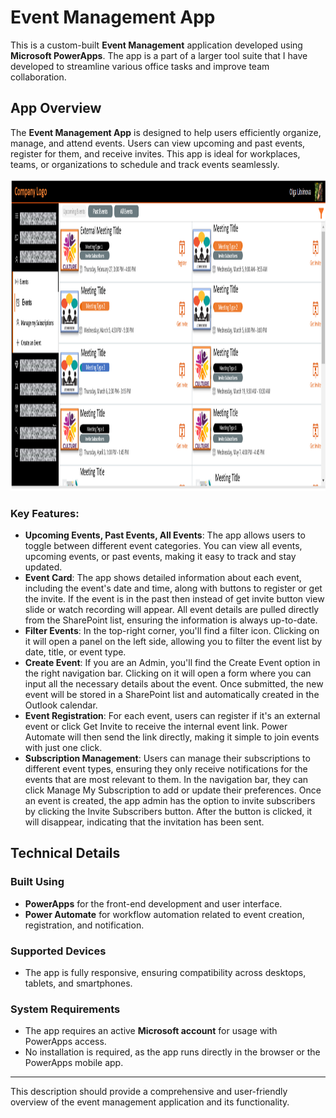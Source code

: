 # Event Management App

This is a custom-built **Event Management** application developed using **Microsoft PowerApps**. 
The app is a part of a larger tool suite that I have developed to streamline various office tasks and improve team collaboration. 

## App Overview

The **Event Management App** is designed to help users efficiently organize, manage, and attend events. Users can view upcoming and past events, register for them, and receive invites. This app is ideal for workplaces, teams, or organizations to schedule and track events seamlessly.

<img src="image.png" alt="alt text" height="500"/>

### Key Features:

- **Upcoming Events, Past Events, All Events**: The app allows users to toggle between different event categories. You can view all events, upcoming events, or past events, making it easy to track and stay updated.
- **Event Card**: The app shows detailed information about each event, including the event's date and time, along with buttons to register or get the invite. If the event is in the past then instead of get invite button view slide or watch recording will appear. All event details are pulled directly from the SharePoint list, ensuring the information is always up-to-date.
- **Filter Events**: In the top-right corner, you'll find a filter icon. Clicking on it will open a panel on the left side, allowing you to filter the event list by date, title, or event type.
- **Create Event**: If you are an Admin, you'll find the Create Event option in the right navigation bar. Clicking on it will open a form where you can input all the necessary details about the event. Once submitted, the new event will be stored in a SharePoint list and automatically created in the Outlook calendar.
- **Event Registration**: For each event, users can register if it's an external event or click Get Invite to receive the internal event link. Power Automate will then send the link directly, making it simple to join events with just one click.
- **Subscription Management**: Users can manage their subscriptions to different event types, ensuring they only receive notifications for the events that are most relevant to them. In the navigation bar, they can click Manage My Subscription to add or update their preferences.
Once an event is created, the app admin has the option to invite subscribers by clicking the Invite Subscribers button. After the button is clicked, it will disappear, indicating that the invitation has been sent.


## Technical Details

### Built Using
- **PowerApps** for the front-end development and user interface.
- **Power Automate**  for workflow automation related to event creation, registration, and notification.

### Supported Devices
- The app is fully responsive, ensuring compatibility across desktops, tablets, and smartphones.

### System Requirements
- The app requires an active **Microsoft account** for usage with PowerApps access.
- No installation is required, as the app runs directly in the browser or the PowerApps mobile app.

---

This description should provide a comprehensive and user-friendly overview of the event management application and its functionality.